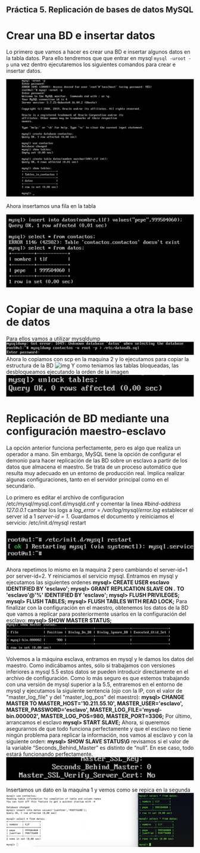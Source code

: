 ## Práctica 5. Replicación de bases de datos MySQL
# Crear una BD e insertar datos

Lo primero que vamos a hacer es crear una BD e insertar algunos datos en la tabla datos. Para ello tendremos que que entrar en mysql
`mysql -uroot -p` una vez dentro ejecutaremos los siguientes comandos para crear e insertar datos.

![img](https://github.com/MenaBarrera/SWAP/blob/master/P5/capturas%20p5/1.png)

Ahora insertamos una fila en la tabla

![img](https://github.com/MenaBarrera/SWAP/blob/master/P5/capturas%20p5/2.png)

# Copiar de una maquina a otra la base de datos
Para ellos vamos a utilizar mysqldump
![img](https://github.com/MenaBarrera/SWAP/blob/master/P5/capturas%20p5/4.png)
Ahora lo copiamos con scp en la maquina 2 y lo ejecutamos para copiar la estructura de la BD
![img](https://github.com/MenaBarrera/SWAP/blob/master/P5/capturas%20p5/scp.png)
Y como teniamos las tablas bloqueadas, las desbloqueamos ejecutando la orden de la imagen
![img](https://github.com/MenaBarrera/SWAP/blob/master/P5/capturas%20p5/5.png)

# Replicación de BD mediante una configuración maestro-esclavo
La opción anterior funciona perfectamente, pero es algo que realiza un operador a mano. Sin embargo, MySQL tiene la opción de configurar el demonio para hacer replicación de las BD sobre un esclavo a partir de los datos que almacena el maestro.
Se trata de un proceso automático que resulta muy adecuado en un entorno de producción real. Implica realizar algunas configuraciones, tanto en el servidor principal como en el secundario.

Lo primero es editar el archivo de configuracion /etc/mysql/mysql.conf.d/mysqld.cnf y comentar la linea *#bind-address 127.0.0.1*
cambiar los logs a *log_error = /var/log/mysql/error.log*
establecer el server id a 1 *server-id = 1*. Guardamos el documento y reiniciamos el servicio:
/etc/init.d/mysql restart

![img](https://github.com/MenaBarrera/SWAP/blob/master/P5/capturas%20p5/restart.png)

Ahora repetimos lo mismo en la maquina 2 pero cambiando el server-id=1 por server-id=2. Y reiniciamos el servicio mysql.
Entramos en mysql y ejecutamos las siguientes ordenes
__mysql> CREATE USER esclavo IDENTIFIED BY 'esclavo';
mysql> GRANT REPLICATION SLAVE ON *.* TO 'esclavo'@'%' IDENTIFIED BY 'esclavo';
mysql> FLUSH PRIVILEGES;
mysql> FLUSH TABLES;
mysql> FLUSH TABLES WITH READ LOCK;__
Para finalizar con la configuración en el maestro, obtenemos los datos de la BD que vamos a replicar para posteriormente usarlos en la configuración del esclavo:
__mysql> SHOW MASTER STATUS;__
![img](https://github.com/MenaBarrera/SWAP/blob/master/P5/capturas%20p5/master%20status.png)

Volvemos a la máquina esclava, entramos en mysql y le damos los datos del maestro. Como indicábamos antes, sólo si trabajamos con versiones inferiores a mysql 5.5 estos datos se pueden introducir directamente en el archivo de configuración. Como lo más seguro es que estemos trabajando con una versión de mysql superior a la 5.5, entraremos en el entorno de mysql y ejecutamos la siguiente sentencia (ojo con la IP,
con el valor de "master_log_file" y del "master_log_pos" del maestro):
__mysql> CHANGE MASTER TO MASTER_HOST='10.211.55.10', MASTER_USER='esclavo', MASTER_PASSWORD='esclavo', MASTER_LOG_FILE='mysql-bin.000002', MASTER_LOG_POS=980, MASTER_PORT=3306;__
Por último, arrancamos el esclavo
__mysql> START SLAVE;__
Ahora, si queremos asegurarnos de que todo funciona perfectamente y que el esclavo no tiene ningún problema para replicar la información, nos vamos al esclavo y con la siguiente orden:
__mysql> SHOW SLAVE STATUS\G__
revisamos si el valor de la variable “Seconds_Behind_Master” es distinto de “null”. En ese caso, todo estará funcionando perfectamente. 
![img](https://github.com/MenaBarrera/SWAP/blob/master/P5/capturas%20p5/Captura%20de%20pantalla%202019-05-22%20a%20las%2016.34.19.png)

Insertamos un dato en la maquina 1 y vemos como se repica en la segunda
![img](https://github.com/MenaBarrera/SWAP/blob/master/P5/capturas%20p5/Captura%20de%20pantalla%202019-05-22%20a%20las%2016.37.13.png)



